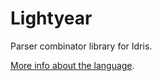 # Lightyear

Parser combinator library for Idris.

[More info about the language](http://idris-lang.org).
